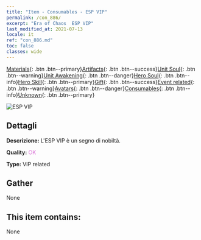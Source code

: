 ```yaml
---
title: "Item - Consumables - ESP VIP"
permalink: /con_886/
excerpt: "Era of Chaos  ESP VIP"
last_modified_at: 2021-07-13
locale: it
ref: "con_886.md"
toc: false
classes: wide
---
```

 [Materials](/ItemsIT/){: .btn .btn--primary}[Artifacts](/ItemsIT/Artifacts/){: .btn .btn--success}[Unit Soul](/ItemsIT/UnitSoul/){: .btn .btn--warning}[Unit Awakening](/ItemsIT/UnitAwakening/){: .btn .btn--danger}[Hero Soul](/ItemsIT/HeroSoul/){: .btn .btn--info}[Hero Skill](/ItemsIT/HeroSkill/){: .btn .btn--primary}[Gift](/ItemsIT/Gift/){: .btn .btn--success}[Event related](/ItemsIT/Events/){: .btn .btn--warning}[Avatars](/ItemsIT/Avatars/){: .btn .btn--danger}[Consumables](/ItemsIT/Consumables/){: .btn .btn--info}[Unknown](/ItemsIT/Unknown/){: .btn .btn--primary}

 ![ESP VIP](/images/t/i_101.png)

## Dettagli
 **Descrizione:** L'ESP VIP è un segno di nobiltà.

 **Quality:** <span style="color: #DA70D6">OK</span>

 **Type:** VIP related

## Gather

  None

## This item contains:

  None

